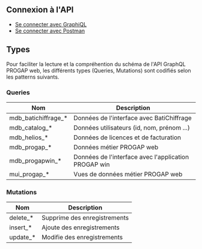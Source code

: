 ## Connexion à l'API
- [Se connecter avec GraphiQL](hasura)
- [Se connecter avec Postman](postman)

## Types 
Pour faciliter la lecture et la compréhention du schéma de l'API GraphQL PROGAP web, les différents types (Queries, Mutations) sont codifiés selon les patterns suivants.

### Queries 
Nom                     | Description
------------------------|--------------------------------------------------------
mdb_batichiffrage_*     | Données de l'interface avec BatiChiffrage
mdb_catalog_*           | Données utilisateurs (id, nom, prénom ...)
mdb_helios_*            | Données de licences et de facturation
mdb_progap_*            | Données métier PROGAP web
mdb_progapwin_*         | Données de l'interface avec l'application PROGAP win
mui_progap_*            | Vues de données métier PROGAP web

### Mutations
Nom                     | Description
------------------------|--------------------------------------------------------
delete_*                | Supprime des enregistrements
insert_*                | Ajoute des enregistrements
update_*                | Modifie des enregistrements